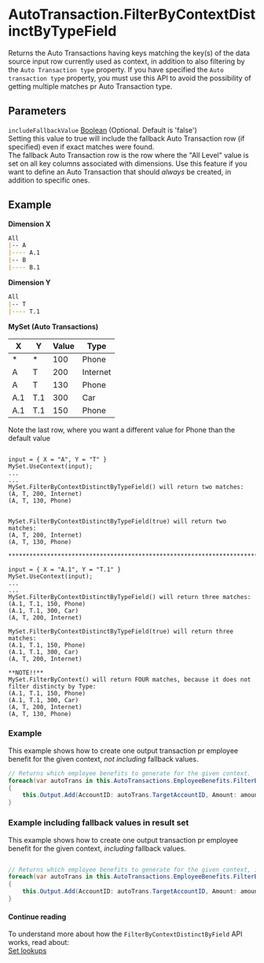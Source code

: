 # AutoTransaction.FilterByContextDistinctByTypeField

Returns the Auto Transactions having keys matching the key(s) of the data source input row currently used as context, in addition to also filtering by the `Auto Transaction type` property. If you have specified the `Auto transaction type` property, you must use this API to avoid the possibility of getting multiple matches pr Auto Transaction type.

## Parameters

`includeFallbackValue` [Boolean](https://learn.microsoft.com/en-us/dotnet/api/system.boolean) (Optional. Default is 'false')  
Setting this value to true will include the fallback Auto Transaction row (if specified) even if exact matches were found.  
The fallback Auto Transaction row is the row where the "All Level" value is set on all key columns associated with dimensions. 
Use this feature if you want to define an Auto Transaction that should _always_ be created, in addition to specific ones.

## Example

**Dimension X**  
```md
All  
|-- A  
|---- A.1  
|-- B  
|---- B.1  
```

**Dimension Y**  
```md
All  
|-- T  
|---- T.1  
```

**MySet (Auto Transactions)**

| X    | Y   | Value  | Type      |
|------|-----|--------|-----------|
| *    | *   | 100    | Phone     |
| A    | T   | 200    | Internet  |
| A    | T   | 130    | Phone     |
| A.1  | T.1 | 300    | Car       |
| A.1  | T.1 | 150    | Phone     | 

Note the last row, where you want a different value for Phone than the default value

```dos

input = { X = "A", Y = "T" }
MySet.UseContext(input);
...
...
MySet.FilterByContextDistinctByTypeField() will return two matches:  
(A, T, 200, Internet)   
(A, T, 130, Phone)  


MySet.FilterByContextDistinctByTypeField(true) will return two matches: 
(A, T, 200, Internet)  
(A, T, 130, Phone)  

**************************************************************************************************

input = { X = "A.1", Y = "T.1" }
MySet.UseContext(input);
...
...
MySet.FilterByContextDistinctByTypeField() will return three matches: 
(A.1, T.1, 150, Phone)  
(A.1, T.1, 300, Car)  
(A, T, 200, Internet)  

MySet.FilterByContextDistinctByTypeField(true) will return three matches: 
(A.1, T.1, 150, Phone) 
(A.1, T.1, 300, Car) 
(A, T, 200, Internet) 

**NOTE!!**
MySet.FilterByContext() will return FOUR matches, because it does not filter distincty by Type: 
(A.1, T.1, 150, Phone) 
(A.1, T.1, 300, Car) 
(A, T, 200, Internet) 
(A, T, 130, Phone)

```

### Example 

This example shows how to create one output transaction pr employee benefit for the given context, _not including_ fallback values.

```csharp
// Returns which employee benefits to generate for the given context.
foreach(var autoTrans in this.AutoTransactions.EmployeeBenefits.FilterByContextDistinctByTypeField())
{
    this.Output.Add(AccountID: autoTrans.TargetAccountID, Amount: amount * autoTrans.Factor);
}
```

### Example including fallback values in result set

This example shows how to create one output transaction pr employee benefit for the given context, _including_ fallback values.

```csharp

// Returns which employee benefits to generate for the given context, including the fallback row if present.
foreach(var autoTrans in this.AutoTransactions.EmployeeBenefits.FilterByContextDistinctByTypeField(true))
{
    this.Output.Add(AccountID: autoTrans.TargetAccountID, Amount: amount * autoTrans.Factor);
}
```

#### Continue reading

To understand more about how the `FilterByContextDistinctByField` API works, read about:  
[Set lookups](../set-lookups.md)